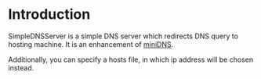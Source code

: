 Introduction
=========================

SimpleDNSServer is a simple DNS server which redirects DNS query to hosting machine. It is an enhancement of [miniDNS](http://code.google.com/p/minidns/).

Additionally, you can specify a hosts file, in which ip address will be chosen instead. 

